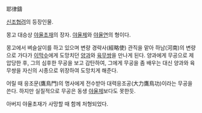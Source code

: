 耶律鑄

[신조협려](%EC%8B%A0%EC%A1%B0%ED%98%91%EB%A0%A4.md)의 등장인물.

몽고 대승상 [야율초재](%EC%95%BC%EC%9C%A8%EC%B4%88%EC%9E%AC.md)의 장자.
[야율제](%EC%95%BC%EC%9C%A8%EC%A0%9C.md)와
[야율연](%EC%95%BC%EC%9C%A8%EC%97%B0.md)의 형이다.

몽고에서 벼슬살이를 하고 있으며 변량 경략사(經略使) 관직을 맡아 하남(河南)의 변량으로 가다가
[이막수](%EC%9D%B4%EB%A7%89%EC%88%98.md)에게 도망치던
[양과](%EC%96%91%EA%B3%BC.md)와 [육무쌍](%EC%9C%A1%EB%AC%B4%EC%8C%8D.md)을 만나게
된다. 양과에게 무공으로 제압당한 후, 그의 심후한 무공을 보고 감탄하여, 그에게 무공을 좀 배우는 대신 양과와 육무쌍을 자신의 시종으로
위장하여 도망치게 해준다.

어릴 때 응조문(鷹鳥門)의 명사에게 전수받아 대력응조공(大力鷹鳥功)이라는 무공을 쓴다. 하지만 실질적으로 무공은 동생
[야율제](%EC%95%BC%EC%9C%A8%EC%A0%9C.md)보다도 못한듯.

아버지 야율초재가 사망할 때 함께 처형되었다.

